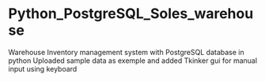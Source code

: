 # Python_PostgreSQL_Soles_warehouse
Warehouse Inventory management system with PostgreSQL database in python
Uploaded sample data as exemple and added Tkinker gui for manual input using keyboard
